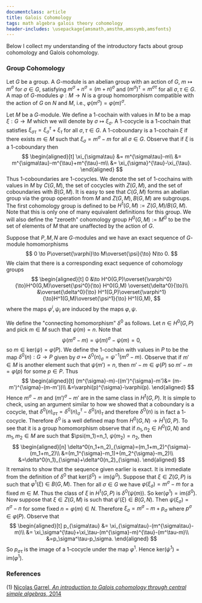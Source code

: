 ```yaml
---
documentclass: article
title: Galois Cohomology
tags: math algebra galois theory cohomology
header-includes: \usepackage{amsmath,amsthm,amssymb,amsfonts}
---
```


Below I collect my understanding of the introductory facts about
group cohomology and Galois cohomology.

### Group Cohomology

Let $G$ be a group. A $G$-module is an abelian group with an action of $G,$
$m\mapsto m^{\sigma}$ for $\sigma\in G,$ satisfying
$m^{\sigma}+n^{\sigma}=(m+n)^{\sigma}$ and
$(m^{\sigma})^{\tau}=m^{\sigma\tau}$ for all $\sigma,\tau\in G.$ A map of
$G$-modules $\varphi:M\to N$ is a group homomorphism compatible with the action
of $G$ on $N$ and $M,$ i.e., $\varphi(m^{\sigma})=\varphi(m)^{\sigma}.$

Let $M$ be a $G$-module. We define a $1$-cochain with values in $M$ to be a map
$\xi:G\to M$ which we will denote by $\sigma\mapsto\xi_{\sigma}.$ A $1$-cocycle
is a $1$-cochain that satisfies
$\xi_{\sigma\tau}=\xi_{\sigma}^{\tau}+\xi_{\tau}$ for all $\sigma,\tau\in G.$ A
$1$-coboundary is a $1$-cochain $\xi$ if there exists $m\in M$ such that
$\xi_{\sigma}=m^{\sigma}-m$ for all $\sigma\in G.$ Observe that if $\xi$ is a
$1$-coboundary then
$$
    \begin{aligned}[t]
        \xi_{\sigma\tau} &= m^{\sigma\tau}-m\\
            &= m^{\sigma\tau}-m^{\tau}+m^{\tau}-m\\
            &= \xi_{\sigma}^{\tau}-\xi_{\tau}.
    \end{aligned}
$$
Thus $1$-coboundaries are $1$-cocycles. We denote the set of $1$-cochains with
values in $M$ by $C(G,M),$ the set of cocycles with $Z(G,M),$ and the set of
coboundaries with $B(G,M).$ It is easy to see that $C(G,M)$ forms an abelian
group via the group operation from $M$ and
$Z(G,M), B(G,M)$ are subgroups. The first cohomology group is defined to be
$H^{1}(G,M):=Z(G,M)/B(G,M).$ Note that this is only one of many equivalent
definitions for this group. We will also define the "zeroeth" cohomology
group $H^0(G,M):=M^{G}$ to be the set of elements of $M$ that are unaffected by
the action of $G.$

Suppose that $P,M,N$ are $G$-modules and we have an exact sequence of
$G$-module homomorphisms
$$
    0 \to P\overset{\varphi}\to M\overset{\psi}{\to} N\to 0.
$$
We claim that there is a corresponding exact sequence of cohomology groups
$$
    \begin{aligned}[t] 
    0 &\to H^0(G,P)\overset{\varphi^0}{\to}H^0(G,M)\overset{\psi^0}{\to} H^0(G,M)
    \overset{\delta^0}{\to}\\
    &\overset{\delta^0}{\to}
    H^1(G,P)\overset{\varphi^1}{\to}H^1(G,M)\overset{\psi^1}{\to} H^1(G,M),
$$
where the maps $\varphi^i,\psi_i$ are induced by the maps $\varphi,\psi.$

We define
the "connecting homomorphism" $\delta^0$ as follows. Let $n\in H^0(G,P)$
and pick $m\in M$ such that $\psi(m)=n.$ Note that
$$
    \psi(m^{\sigma}-m)=\psi(m)^{\sigma}-\psi(m)=0,
$$
so $m\in\text{ker}(\psi)=\varphi(P).$ We define the $1$-cochain with values in
$P$ to be the map $\delta^0(n):G\to P$ given by
$\sigma\mapsto\delta^0(n)_{\sigma}=\psi^{-1}(m^{\sigma}-m).$ Observe that if
$m'\in M$ is another element such that $\psi(m')=n,$ then $m'-m\in\varphi(P)$
so $m'-m=\varphi(p)$ for some $p\in P.$
Thus
$$
    \begin{aligned}[t]
        (m^{\sigma}-m)-((m')^{\sigma}-m')&=
            (m-m')^{\sigma}-(m-m'))\\
            &=\varphi(p)^{\sigma}-\varphi(p).
    \end{aligned}
$$
Hence $m^{\sigma}-m$ and $(m')^{\sigma}-m'$ are in the same class in
$H^1(G,P).$ It is simple to check, using an argument similar to how we showed
that a coboundary is a cocycle, that
$\delta^0(n)_{\sigma\tau}=\delta^0(n)_{\sigma}^{\tau}-\delta^0(n)_{\tau}$ and
therefore $\delta^0(n)$ is in fact a $1$-cocycle. Therefore $\delta^0$ is a
well defined map from $H^0(G,N)\to H^1(G,P).$ To see that it is a group
homomorphism observe that if $n_1,n_2\in H^0(G,N)$ and $m_1,m_2\in M$ are 
such that $\psi(m_1)=n_1, $\psi(m_2)=n_2,$ then
$$
    \begin{aligned}[n]
        \delta^0(n_1+n_2)_{\sigma}=(m_1+m_2)^{\sigma}-(m_1+m_2)\\
            &=(m_1^{\sigma}-m_1)+(m_2^{\sigma}-m_2)\\
            &=\delta^0(n_1)_{\sigma}+\delta^0(n_2)_{\sigma}.
    \end{aligned}
$$
It remains to show that the sequence given earlier is exact. It is immediate
from the definition of $\delta^0$ that
$\text{ker}(\delta^0)=\text{im}(\psi^0).$ Suppose that
$\xi\in Z(G,P)$ is such that $\varphi^1(\xi)\in B(G,M).$ Then for all
$\sigma\in G$ we have
$\varphi(\xi_\sigma)=m^{\sigma}-m$ for a fixed $m\in M.$ Thus the class of
$\xi$ in $H^1(G,P)$ is $\delta^0(\psi(m)).$ So
$\text{ker}(\varphi^1)=\text{im}(\delta^0).$ Now suppose that $\xi\in Z(G,M)$
is such that $\psi'(\xi)\in B(G,N).$ Then $\psi(\xi_\sigma)=n^{\sigma}-n$ for
some fixed $n=\varphi(m)\in N.$ Therefore $\xi_\sigma=m^\sigma-m+p_\sigma$
where $p^\sigma\in\varphi(P).$ Observe that
$$
    \begin{aligned}[t]
    p_{\sigma\tau} &= \xi_{\sigma\tau}-(m^{\sigma\tau}-m)\\
        &= \xi_\sigma^{\tau}+\xi_\tau-(m^{\sigma}-m)^{\tau}-(m^\tau-m)\\
        &=p_\sigma^\tau-p_\sigma.
    \end{aligned}
$$
So $p_{\sigma\tau}$ is the image of a $1$-cocycle under the map $\varphi^1.$
Hence $\text{ker}(\psi^1)=\text{im}(\varphi^1).$

### References

 (1) [Nicolas Garrel, *An introduction to Galois cohomology through central
 simple algebras*, 2014](https://www.math.univ-paris13.fr/~garrel/chennai.pdf)
